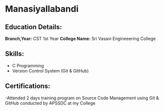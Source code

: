 # Manasiyallabandi
## Education Details:
**Branch,Year:** CST 1st Year
**College Name:** Sri Vasavi Engineeering College
## Skills:
- C Programming
- Version Control System (Git & GitHub)
## Certifications:
-Attended 2 days training program on Source Code Management using Git & GitHub conducted by APSSDC at my College
